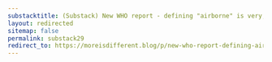 ```yaml
---
substacktitle: (Substack) New WHO report - defining "airborne" is very, very complicated
layout: redirected
sitemap: false
permalink: substack29
redirect_to: https://moreisdifferent.blog/p/new-who-report-defining-airborne
---
```

